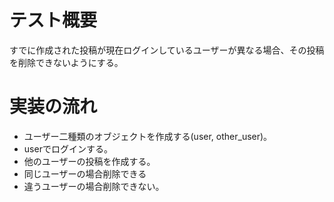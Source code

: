 # テスト概要
すでに作成された投稿が現在ログインしているユーザーが異なる場合、その投稿を削除できないようにする。

# 実装の流れ
- ユーザー二種類のオブジェクトを作成する(user, other_user)。
- userでログインする。
- 他のユーザーの投稿を作成する。
- 同じユーザーの場合削除できる
- 違うユーザーの場合削除できない。


